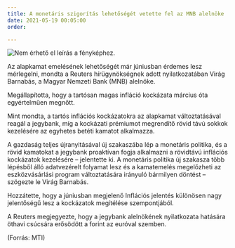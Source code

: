 ```yaml
---
title: A monetáris szigorítás lehetőségét vetette fel az MNB alelnöke
date: 2021-05-19 00:05:00
order: 

---
```

![Nem érhető el leírás a fényképhez.](https://scontent-vie1-1.xx.fbcdn.net/v/t1.6435-9/191422915_1214862935613209_8821742020809046977_n.png?_nc_cat=102&ccb=1-3&_nc_sid=730e14&_nc_ohc=EtNH_l22sZMAX89K9Yr&_nc_ht=scontent-vie1-1.xx&oh=46b071a87b6c551bb5436196a3a597b1&oe=60D20A2C)

Az alapkamat emelésének lehetőségét már júniusban érdemes lesz mérlegelni, mondta a Reuters hírügynökségnek adott nyilatkozatában Virág Barnabás, a Magyar Nemzeti Bank (MNB) alelnöke.

Megállapította, hogy a tartósan magas infláció kockázata március óta egyértelműen megnőtt.

Mint mondta, a tartós inflációs kockázatokra az alapkamat változtatásával reagál a jegybank, míg a kockázati prémiumot megrendítő rövid távú sokkok kezelésére az egyhetes betéti kamatot alkalmazza.

A gazdaság teljes újranyitásával új szakaszába lép a monetáris politika, és a rövid kamatokat a jegybank proaktívan fogja alkalmazni a rövidtávú inflációs kockázatok kezelésére – jelentette ki. A monetáris politika új szakasza több lépésből álló adatvezérelt folyamat lesz és a kamatemelés megelőzheti az eszközvásárlási program változtatására irányuló bármilyen döntést – szögezte le Virág Barnabás.

Hozzátette, hogy a júniusban megjelenő Inflációs jelentés különösen nagy jelentőségű lesz a kockázatok megítélése szempontjából.

A Reuters megjegyezte, hogy a jegybank alelnökének nyilatkozata hatására öthavi csúcsára erősödött a forint az euróval szemben.

(Forrás: MTI)
